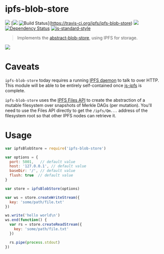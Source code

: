 ipfs-blob-store
===============

[![](https://img.shields.io/badge/made%20by-Protocol%20Labs-blue.svg?style=flat-square)](http://ipn.io)
[[![](https://img.shields.io/badge/freenode-%23ipfs-blue.svg?style=flat-square)](http://webchat.freenode.net/?channels=%23ipfs)
![Build Status](https://travis-ci.org/ipfs/ipfs-blob-store.svg?style=flat-square)](https://travis-ci.org/ipfs/ipfs-blob-store)
![](https://img.shields.io/badge/coverage-%3F-yellow.svg?style=flat-square)
[![Dependency Status](https://david-dm.org/ipfs/ipfs-blob-store.svg?style=flat-square)](https://david-dm.org/ipfs/ipfs-blob-store)
[![js-standard-style](https://img.shields.io/badge/code%20style-standard-brightgreen.svg?style=flat-square)](https://github.com/feross/standard)

> Implements the [abstract-blob-store](https://github.com/maxogden/abstract-blob-store), using IPFS for storage.

![](https://github.com/maxogden/abstract-blob-store/raw/master/badge.png)

# Caveats

`ipfs-blob-store` today requires a running [IPFS daemon](https://github.com/ipfs/go-ipfs/) to talk to over HTTP. This module will be able to be entirely self-contained once [js-ipfs](https://github.com/ipfs/js-ipfs) is complete.

`ipfs-blob-store` uses the [IPFS Files API](#) to create the abstraction of a mutable filesystem over snapshots of Merkle DAGs (per mutation). You'll need to use the Files API directly to get the `/ipfs/Qm...` address of the filesystem root so that other IPFS nodes can retrieve it.

# Usage

```JavaScript
var ipfsBlobStore = require('ipfs-blob-store')

var options = {
  port: 5001,   // default value
  host: '127.0.0.1', // default value
  baseDir: '/', // default value
  flush: true  // default value
}

var store = ipfsBlobStore(options)

var ws = store.createWriteStream({
  key: 'some/path/file.txt'
})

ws.write('hello world\n')
ws.end(function() {
  var rs = store.createReadStream({
    key: 'some/path/file.txt'
  })

  rs.pipe(process.stdout)
})
```
